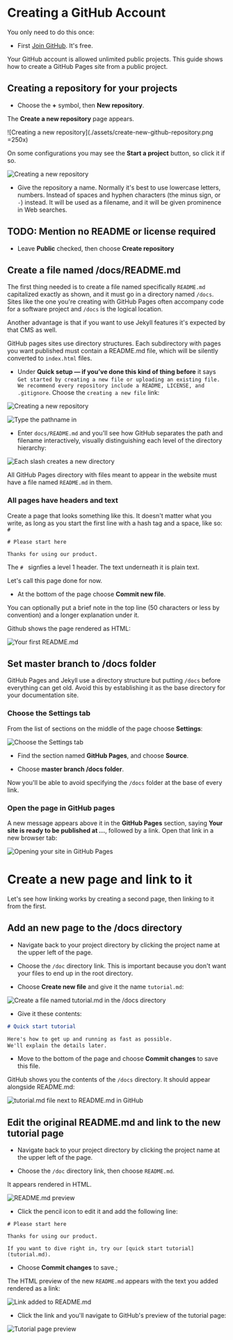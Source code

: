 # Creating a GitHub Account

You only need to do this once:

* First [Join GitHub](https://github.com/join). It's free.

Your GitHub account is allowed unlimited public projects.
This guide shows how to create a GitHub Pages site from a public project.

## Creating a repository for your projects

* Choose the **+** symbol, then **New repository**.

The **Create a new repository** page appears.

![Creating a new repository](./assets/create-new-github-repository.png =250x)

On some configurations you may see the **Start a project** button, so click it if so.

![Creating a new repository](./assets/github-start-project.png)

* Give the repository a name. Normally it's best to use lowercase letters, numbers. Instead of spaces and hyphen characters (the minus sign, or `-`) instead. It will be used as a filename, and it will be given prominence in Web searches.

## TODO: Mention no README or license required

* Leave **Public** checked, then choose **Create repository**

## Create a file named /docs/README.md 

The first thing needed is to create a file named specifically `README.md` capitalized exactly as shown, 
and it must go in a directory named `/docs`. Sites like the one you're creating with GitHub Pages often accompany
code for a software project and `/docs` is the logical location.

Another advantage is that if you want to use 
Jekyll features it's expected by that CMS as well.

GitHub pages sites use directory structures. Each subdirectory with pages you want published must contain
a README.md file, which will be silently converted to `index.html` files.

* Under **Quick setup — if you’ve done this kind of thing before** it says
`Get started by creating a new file or uploading an existing file. We recommend every repository include a README, LICENSE, and .gitignore`. Choose the `creating a new file` link:

![Creating a new repository](./assets/github-quick-setup.png)

![Type the pathname in](./assets/github-type-full-pathname.png)

* Enter `docs/README.md` and you'll see how GitHub separates the path and filename
interactively, visually distinguishing each level of the directory
hierarchy:

![Each slash creates a new directory](./assets/github-enter-directory-slash-filename.png)

All GitHub Pages directory with files meant to appear in the website
must have a file named `README.md` in them.

### All pages have headers and text

Create a page that looks something like this. It doesn't matter what you write,
as long as you start the first line with a hash tag and a space, like so: `# `

```
# Please start here

Thanks for using our product.
```

The `# ` signfies a level 1 header. The text underneath it is plain text.

Let's call this page done for now. 

* At the bottom of the page choose **Commit new file**.

You can optionally put a brief note in the top line (50 characters or less by convention)
and a longer explanation under it.

Github shows the page rendered as HTML:

![Your first README.md](./assets/github-pages-first-readme.png)

## Set master branch to /docs folder 

GitHub Pages and Jekyll use a directory structure but putting `/docs`
before everything can get old. Avoid this by establishing it
as the base directory for your documentation site.

### Choose the Settings tab

From the list of sections on the middle of the page choose **Settings**:

![Choose the Settings tab](./assets/github-settings-tab.png)

* Find the section named **GitHub Pages**, and choose  **Source**.

* Choose **master branch /docs folder**.

Now you'll be able to avoid specifying the `/docs` folder at the base of every link.

### Open the page in GitHub pages

A new message appears above it in the **GitHub Pages** section, saying **Your site is ready to be published at ...**, 
followed by a link. Open that link in a new browser tab:

![Opening your site in GitHub Pages](./assets/github-pages-opened.png)


# Create a new page and link to it

Let's see how linking works by creating a second page, then linking to it from the first.

## Add an new page to the /docs directory

* Navigate back to your project directory by clicking the project name at the upper left of the page.

* Choose the `/doc` directory link. This is important because you don't want your
files to end up in the root directory.

* Choose **Create new file** and give it the name `tutorial.md`:

![Create a file named tutorial.md in the /docs directory](./assets/github-create-tutorial-md-file.png)

* Give it these contents:

```md
# Quick start tutorial

Here's how to get up and running as fast as possible.
We'll explain the details later.
```

* Move to the bottom of the page and choose **Commit changes** to save this file.

GitHub shows you the contents of the `/docs` directory. It should appear alongside README.md:

![tutorial.md file next to README.md in GitHub](./assets/tutorial-and-readme.png)

## Edit the original README.md and link to the new tutorial page


* Navigate back to your project directory by clicking the project name at the upper left of the page.

* Choose the `/doc` directory link, then choose `README.md`.

It appears rendered in HTML. 

![README.md preview](./assets/github-pages-nav-tutorial.png)


* Click the pencil icon to edit it 
and add the following line:


```md{3}
# Please start here

Thanks for using our product.

If you want to dive right in, try our [quick start tutorial](tutorial.md). 
```

* Choose **Commit changes** to save.;

The HTML preview of the new `README.md` appears with 
the text you added rendered as a link:

![Link added to README.md](./assets/github-pages-link-added.png)

* Click the link and you'll navigate to GitHub's preview of the tutorial page:

![Tutorial page preview](./assets/github-pages-tutorial-md.png)


